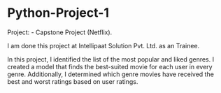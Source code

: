 # Python-Project-1

Project: - Capstone Project (Netflix).

I am done this project at Intellipaat Solution Pvt. Ltd. as an Trainee.

In this project, I identified the list of the most popular and liked genres. I created a model that finds the best-suited movie for each user in every genre. Additionally, I determined which genre movies have received the best and worst ratings based on user ratings.

